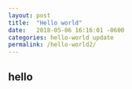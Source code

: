 ```yaml
---
layout: post
title:  "Hello world"
date:   2018-05-06 16:16:01 -0600
categories: hello-world update
permalink: /hello-world2/
---
```


## hello
